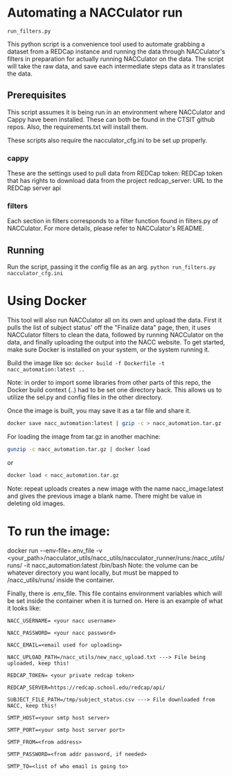 # Automating a NACCulator run
`run_filters.py`

This python script is a convenience tool used to automate grabbing
a dataset from a REDCap instance and running the data through NACCulator's 
filters in preparation for actually running NACCulator on the data. 
The script will take the raw data, and save each intermediate steps data
as it translates the data.

## Prerequisites
This script assumes it is being run in an environment where NACCulator and
Cappy have been installed. These can both be found in the CTSIT github repos.
Also, the requirements.txt will install them.

These scripts also require the nacculator_cfg.ini to be set up properly.
### cappy
These are the settings used to pull data from REDCap
token: REDCap token that has rights to download data from the project
redcap_server: URL to the REDCap server api
### filters
Each section in filters corresponds to a filter function found in filters.py
of NACCulator. For more details, please refer to NACCulator's README.

## Running

Run the script, passing it the config file as an arg.
`python run_filters.py nacculator_cfg.ini`

# Using Docker
This tool will also run NACCulator all on its own and upload the data.
First it pulls the list of subject status' off the "Finalize data" page,
then, it uses NACCulator filters to clean the data, followed by running 
NACCulator on the data, and finally uploading the output into the NACC
website.
To get started, make sure Docker is installed on your system, or the system
running it.

Build the image like so:
`docker build -f Dockerfile -t nacc_automation:latest ..`

Note: in order to import some libraries from other parts of this repo, the 
Docker build context (..) had to be set one directory back. This allows us 
to utilize the sel.py and config files in the other directory.

Once the image is built, you may save it as a tar file and share it.

```bash
docker save nacc_automation:latest | gzip -c > nacc_automation.tar.gz
```
For loading the image from tar.gz in another machine:

```bash
gunzip -c nacc_automation.tar.gz | docker load
```
or
```bash
docker load < nacc_automation.tar.gz
```
Note: repeat uploads creates a new image with the name nacc_image:latest
and gives the previous image a blank name. There might be value in deleting
old images.

# To run the image:
docker run --env-file=.env_file -v <your_path>/nacculator_utils/nacc_utils/nacculator_runner/runs:/nacc_utils/runs/ -it nacc_automation:latest /bin/bash
Note: the volume can be whatever directory you want locally, but must be mapped to
/nacc_utils/runs/ inside the container.

Finally, there is .env_file.
This file contains environment variables which will be set inside the container
when it is turned on. Here is an example of what it looks like:
```
NACC_USERNAME= <your nacc username>

NACC_PASSWORD= <your nacc password>

NACC_EMAIL=<email used for uploading>

NACC_UPLOAD_PATH=/nacc_utils/new_nacc_upload.txt ---> File being uploaded, keep this!

REDCAP_TOKEN= <your private redcap token>

REDCAP_SERVER=https://redcap.school.edu/redcap/api/

SUBJECT_FILE_PATH=/tmp/subject_status.csv ---> File downloaded from NACC, keep this!

SMTP_HOST=<your smtp host server>

SMTP_PORT=<your smtp host server port>

SMTP_FROM=<from address>

SMTP_PASSWORD=<from addr password, if needed>

SMTP_TO=<list of who email is going to>
```
